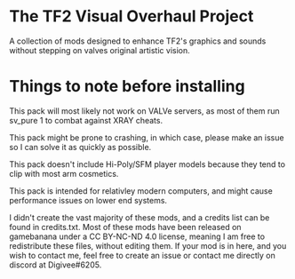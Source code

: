 # The TF2 Visual Overhaul Project
A collection of mods designed to enhance TF2's graphics and sounds without stepping on valves original artistic vision.

# Things to note before installing
This pack will most likely not work on VALVe servers, as most of them run sv_pure 1 to combat against XRAY cheats.

This pack might be prone to crashing, in which case, please make an issue so I can solve it as quickly as possible.

This pack doesn't include Hi-Poly/SFM player models because they tend to clip with most arm cosmetics.

This pack is intended for relativley modern computers, and might cause performance issues on lower end systems.

I didn't create the vast majority of these mods, and a credits list can be found in credits.txt. Most of these mods have been released on gamebanana under a CC BY-NC-ND 4.0 license, meaning I am free to redistribute these files, without editing them. If your mod is in here, and you wish to contact me, feel free to create an issue or contact me directly on discord at Digivee#6205.
